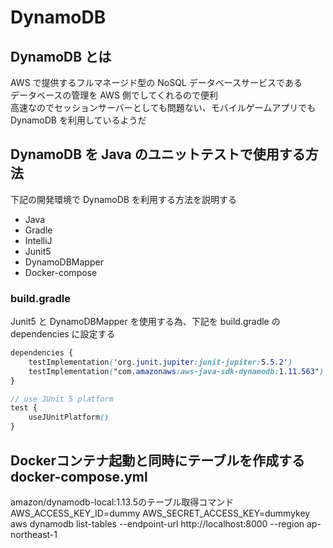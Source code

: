 # DynamoDB

## DynamoDB とは
AWS で提供するフルマネージド型の NoSQL データベースサービスである  
データベースの管理を AWS 側でしてくれるので便利  
高速なのでセッションサーバーとしても問題ない、モバイルゲームアプリでも DynamoDB を利用しているようだ  

## DynamoDB を Java のユニットテストで使用する方法  
下記の開発環境で DynamoDB を利用する方法を説明する  

- Java  
- Gradle  
- IntelliJ  
- Junit5  
- DynamoDBMapper  
- Docker-compose

### build.gradle
Junit5 と DynamoDBMapper を使用する為、下記を build.gradle の dependencies に設定する

```scss
dependencies {
    testImplementation('org.junit.jupiter:junit-jupiter:5.5.2')
    testImplementation("com.amazonaws:aws-java-sdk-dynamodb:1.11.563")
}

// use JUnit 5 platform
test {
    useJUnitPlatform()
}
```


## Dockerコンテナ起動と同時にテーブルを作成するdocker-compose.yml

amazon/dynamodb-local:1.13.5のテーブル取得コマンド
AWS_ACCESS_KEY_ID=dummy AWS_SECRET_ACCESS_KEY=dummykey aws dynamodb list-tables --endpoint-url http://localhost:8000 --region ap-northeast-1


